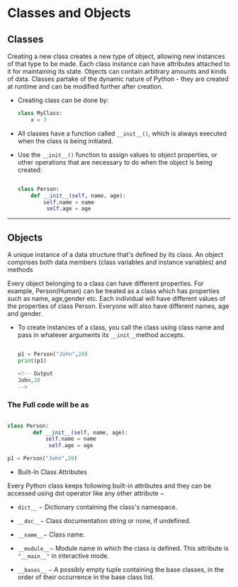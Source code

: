 # Classes and Objects

## Classes

Creating a new class creates a new type of object, allowing new instances of that type to be made. Each class instance can have attributes attached to it for maintaining its state. Objects can contain arbitrary amounts and kinds of data. Classes partake of the dynamic nature of Python - they are created at runtime and can be modified further after creation.

- Creating class can be done by:

    ```python
    class MyClass:
        x = 3
    ```

- All classes have a function called ```__init__()```, which is always executed when the class is being initiated.
- Use the ```__init__()``` function to assign values to object properties, or other operations that are necessary to do when the object is being created:

    ```python

    class Person:
        def __init__(self, name, age):
            self.name = name
             self.age = age
    ```

--------

## Objects

A unique instance of a data structure that's defined by its class. An object comprises both data members (class variables and instance variables) and methods

Every object belonging to a class can have different properties. For example, Person(Human) can be treated as a class which has properties such as name, age,gender etc. Each individual will have different values of the properties of class Person. Everyone will also have different names, age and gender.

- To create instances of a class, you call the class using class name and pass in whatever arguments its ```__init__```method accepts.

     ```python

    p1 = Person("John",20)
    print(p1)

    <!-- Output
    John,20
    -->
    
    ```

### The Full code will be as

```python

class Person:
        def __init__(self, name, age):
            self.name = name
             self.age = age

p1 = Person("John",20)

```

- Built-In Class Attributes

Every Python class keeps following built-in attributes and they can be accessed using dot operator like any other attribute −

- ```dict__``` − Dictionary containing the class's namespace.

- ```__doc__```− Class documentation string or none, if undefined.

- ```__name__```− Class name.

- ```__module__```− Module name in which the class is defined. This attribute is ```"__main__"``` in interactive mode.

- ```__bases__``` − A possibly empty tuple containing the base classes, in the order of their occurrence in the base class list.
